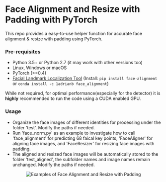 # Face Alignment and Resize with Padding with PyTorch

This repo provides a easy-to-use helper function for accurate face alignment & resize with padding using PyTorch.

### Pre-requisites

* Python 3.5+ or Python 2.7 (it may work with other versions too)
* Linux, Windows or macOS
* PyTorch (>=0.4)
* [Facial Landmark Localization Tool](https://arxiv.org/pdf/1703.07332.pdf) (Install: `pip install face-alignment` or `conda install -c 1adrianb face_alignment`)

While not required, for optimal performance(especially for the detector) it is **highly** recommended to run the code using a CUDA enabled GPU.

### Usage

* Organize the face images of different identities for processing under the folder 'test'. Modify the paths if needed.
* Run 'face_norm.py' as an example to investigate how to call 'face_alignment' for predicting 68 faical key points, 'FaceAligner' for aligning face images, and 'FaceResizer' for resizing face images with padding.
* The aligned and resized face images will be automatically stored to the folder 'test_aligned', the subfolder names and image names remain unchanged. Modify the paths if needed.

<p align='center'>
<img src='pub/result.pdf' title='Examples of Face Alignment and Resize with Padding' style='max-width:600px'></img>
</p>

